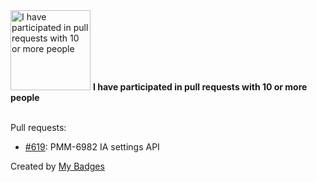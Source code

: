 <img src="https://my-badges.github.io/my-badges/pr-collaboration-10.png" alt="I have participated in pull requests with 10 or more people" title="I have participated in pull requests with 10 or more people" width="128">
<strong>I have participated in pull requests with 10 or more people</strong>
<br><br>

Pull requests:

- <a href="https://github.com/percona/pmm/pull/619">#619</a>: PMM-6982 IA settings API


Created by <a href="https://github.com/my-badges/my-badges">My Badges</a>